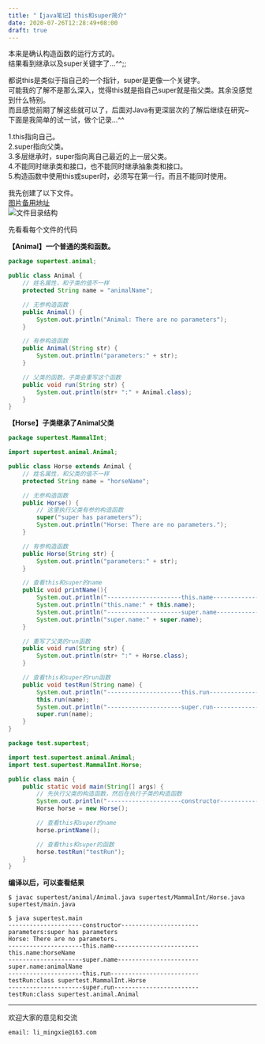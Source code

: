 ```yaml
---
title: "【java笔记】this和super简介"
date: 2020-07-26T12:28:49+08:00
draft: true
---
```


本来是确认构造函数的运行方式的。  
结果看到继承以及super关键字了...^^;;   

都说this是类似于指自己的一个指针，super是更像一个关键字。  
可能我的了解不是那么深入，觉得this就是指自己super就是指父类。其余没感觉到什么特别。  
而且感觉前期了解这些就可以了，后面对Java有更深层次的了解后继续在研究~  
下面是我简单的试一试，做个记录...^^  

> 
1.this指向自己。  
2.super指向父类。  
3.多层继承时，super指向离自己最近的上一层父类。  
4.不能同时继承类和接口，也不能同时继承抽象类和接口。  
5.构造函数中使用this或super时，必须写在第一行。而且不能同时使用。  

我先创建了以下文件。  
[图片备用地址](https://limingxie.github.io/images/java/super/super_test.png)  
![文件目录结构](https://mingxie-blog.oss-cn-beijing.aliyuncs.com/image/java/super/super_test.png)  

先看看每个文件的代码  

**【Animal】一个普通的类和函数。**
```java
package supertest.animal;

public class Animal {
    // 姓名属性，和子类的值不一样
    protected String name = "animalName";

    // 无参构造函数
    public Animal() {
        System.out.println("Animal: There are no parameters");
    }

    // 有参构造函数
    public Animal(String str) {
        System.out.println("parameters:" + str);
    }

    // 父类的函数，子类会重写这个函数
    public void run(String str) {
        System.out.println(str+ ":" + Animal.class);
    }
}
```

**【Horse】子类继承了Animal父类**
```java
package supertest.MammalInt;

import supertest.animal.Animal;

public class Horse extends Animal {
    // 姓名属性，和父类的值不一样
    protected String name = "horseName";

    // 无参构造函数
    public Horse() {
        // 这里执行父类有参的构造函数
        super("super has parameters");
        System.out.println("Horse: There are no parameters.");
    }

    // 有参构造函数
    public Horse(String str) {
        System.out.println("parameters:" + str);
    }

    // 查看this和super的name
    public void printName(){
        System.out.println("---------------------this.name------------------------");
        System.out.println("this.name:" + this.name);
        System.out.println("---------------------super.name-----------------------");
        System.out.println("super.name:" + super.name);
    }

    // 重写了父类的run函数
    public void run(String str) {
        System.out.println(str+ ":" + Horse.class);
    }

    // 查看this和super的run函数
    public void testRun(String name) {
        System.out.println("---------------------this.run-------------------------");
        this.run(name);
        System.out.println("---------------------super.run------------------------");
        super.run(name);
    }
}
```

```java
package test.supertest;

import test.supertest.animal.Animal;
import test.supertest.MammalInt.Horse;

public class main {
    public static void main(String[] args) {
        // 先执行父类的构造函数，然后在执行子类的构造函数
        System.out.println("---------------------constructor----------------------");
        Horse horse = new Horse();

        // 查看this和super的name
        horse.printName();

        // 查看this和super的函数
        horse.testRun("testRun");
    }
}
```

**编译以后，可以查看结果**
```
$ javac supertest/animal/Animal.java supertest/MammalInt/Horse.java supertest/main.java

$ java supertest.main
---------------------constructor----------------------
parameters:super has parameters
Horse: There are no parameters.
---------------------this.name------------------------
this.name:horseName
---------------------super.name-----------------------
super.name:animalName
---------------------this.run-------------------------
testRun:class supertest.MammalInt.Horse
---------------------super.run------------------------
testRun:class supertest.animal.Animal
```

----------------------------------------------
欢迎大家的意见和交流

`email: li_mingxie@163.com`